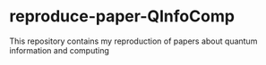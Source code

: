 # reproduce-paper-QInfoComp
This repository contains my reproduction of papers about quantum information and computing
